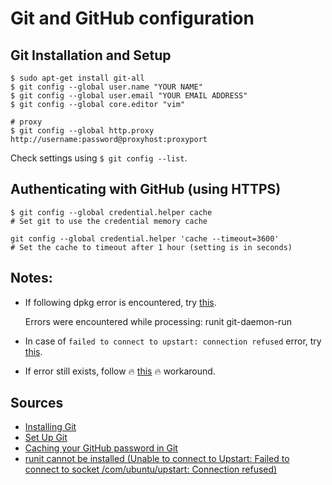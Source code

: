 # Git and GitHub configuration

## Git Installation and Setup

    $ sudo apt-get install git-all
    $ git config --global user.name "YOUR NAME"
    $ git config --global user.email "YOUR EMAIL ADDRESS"
    $ git config --global core.editor "vim"
    
    # proxy
    $ git config --global http.proxy http://username:password@proxyhost:proxyport

Check settings using `$ git config --list`.


## Authenticating with GitHub (using HTTPS)

    $ git config --global credential.helper cache
    # Set git to use the credential memory cache

    git config --global credential.helper 'cache --timeout=3600'
    # Set the cache to timeout after 1 hour (setting is in seconds)


## Notes:

* If following dpkg error is encountered, try [this](http://askubuntu.com/a/631619).

    Errors were encountered while processing:
      runit
      git-daemon-run

* In case of `failed to connect to upstart: connection refused` error, try [this](http://askubuntu.com/a/615086).  
* If error still exists, follow  :fire: [this](https://bugs.launchpad.net/ubuntu/+source/runit/+bug/1448164/comments/15) :fire: workaround.
 
## Sources

* [Installing Git](https://git-scm.com/book/en/v2/Getting-Started-Installing-Git)
* [Set Up Git](https://help.github.com/articles/set-up-git/)
* [Caching your GitHub password in Git](https://help.github.com/articles/caching-your-github-password-in-git/)
* [runit cannot be installed (Unable to connect to Upstart: Failed to connect to socket /com/ubuntu/upstart: Connection refused)](https://bugs.launchpad.net/ubuntu/+source/runit/+bug/1448164)

